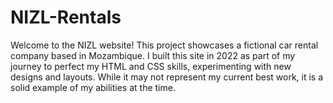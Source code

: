 # NIZL-Rentals
Welcome to the NIZL website! This project showcases a fictional car rental company based in Mozambique. I built this site in 2022 as part of my journey to perfect my HTML and CSS skills, experimenting with new designs and layouts. While it may not represent my current best work, it is a solid example of my abilities at the time.
